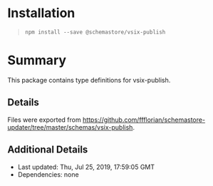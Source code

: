 # Installation
> `npm install --save @schemastore/vsix-publish`

# Summary
This package contains type definitions for vsix-publish.

## Details
Files were exported from https://github.com/ffflorian/schemastore-updater/tree/master/schemas/vsix-publish.

## Additional Details
* Last updated: Thu, Jul 25, 2019, 17:59:05 GMT
* Dependencies: none
